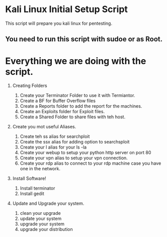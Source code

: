 # Kali Linux Initial Setup Script

This script will prepare you kali linux for pentesting.

## You need to run this script with sudoe or as Root.


# Everything we are doing with the script. 

1. Creating Folders 
	1. Create your Terminator Folder to use it with Termiantor.
	2. Create a BF for Buffer Overflow files
	3. Create a Reports folder to add the report for the machines.
	4. Create an Exploits folder for Exploit files. 
	5. Create a Shared Folder to share files with teh host. 

2. Create you mot useful Aliases. 
	1. Create teh ss alias for searchploit 
	2. Create the ssx alias for adding option to searchsploit
	3. Create your l alias for your ls -la
	4. Create your webup to setup your python http server on port 80
	5. Create your vpn alias to setup your vpn connection. 
	6. Create your rdp alias to connect to your rdp machine  case you have one in the network. 

3. Install Software!
	1. Install terminator 
	2. Install gedit
	
4. Update and Upgrade your system. 
	1. clean your upgrade
	2. update your system 
	3. upgrade your system 
	4. upgrade your distribution 	
	


<!---
cyberiku/cyberiku is a ✨ special ✨ repository because its `README.md` (this file) appears on your GitHub profile.
You can click the Preview link to take a look at your changes.
--->
